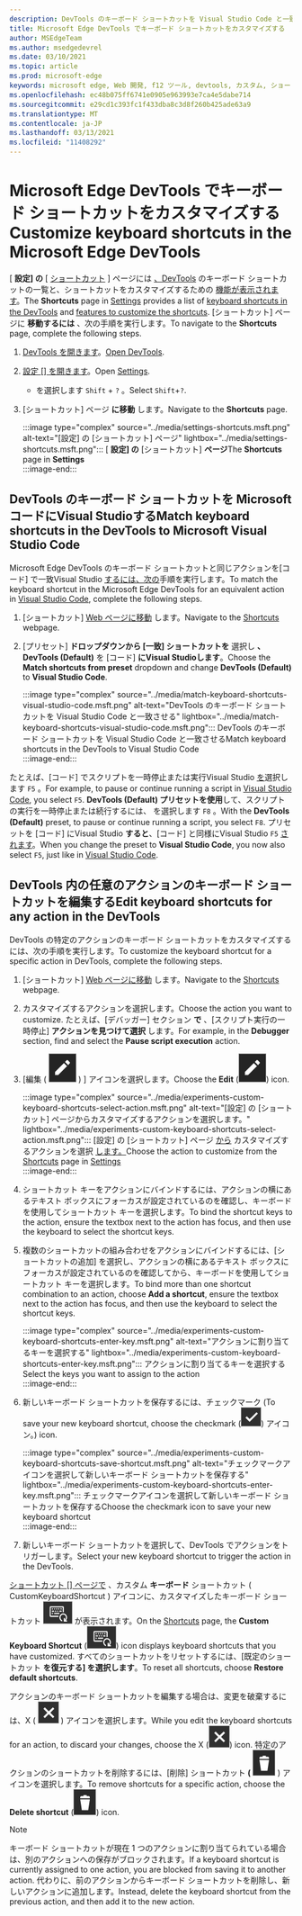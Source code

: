 ```yaml
---
description: DevTools のキーボード ショートカットを Visual Studio Code と一致させる
title: Microsoft Edge DevTools でキーボード ショートカットをカスタマイズする
author: MSEdgeTeam
ms.author: msedgedevrel
ms.date: 03/10/2021
ms.topic: article
ms.prod: microsoft-edge
keywords: microsoft edge, Web 開発, f12 ツール, devtools, カスタム, ショートカット, キーボード, ビジュアル スタジオ コード
ms.openlocfilehash: ec48b075ff6741e0905e963993e7ca4e5dabe714
ms.sourcegitcommit: e29cd1c393fc1f433dba8c3d8f260b425ade63a9
ms.translationtype: MT
ms.contentlocale: ja-JP
ms.lasthandoff: 03/13/2021
ms.locfileid: "11408292"
---
```

# <a name="customize-keyboard-shortcuts-in-the-microsoft-edge-devtools"></a><span data-ttu-id="5add2-104">Microsoft Edge DevTools でキーボード ショートカットをカスタマイズする</span><span class="sxs-lookup"><span data-stu-id="5add2-104">Customize keyboard shortcuts in the Microsoft Edge DevTools</span></span>  

<span data-ttu-id="5add2-105">[ **設定] の** [ [ショートカット][DevToolsCustomizeSettings] ] ページには [、DevTools][DevToolsShortcuts] のキーボード ショートカットの一覧と、ショートカットをカスタマイズするための [機能が表示されます](#match-keyboard-shortcuts-in-the-devtools-to-microsoft-visual-studio-code)。</span><span class="sxs-lookup"><span data-stu-id="5add2-105">The **Shortcuts** page in [Settings][DevToolsCustomizeSettings] provides a list of [keyboard shortcuts in the DevTools][DevToolsShortcuts] and [features to customize the shortcuts](#match-keyboard-shortcuts-in-the-devtools-to-microsoft-visual-studio-code).</span></span>  <span data-ttu-id="5add2-106">[ショートカット] ページに **移動するには** 、次の手順を実行します。</span><span class="sxs-lookup"><span data-stu-id="5add2-106">To navigate to the **Shortcuts** page, complete the following steps.</span></span>  

1.  <span data-ttu-id="5add2-107">[DevTools を開きます][DevtoolsOpenMain]。</span><span class="sxs-lookup"><span data-stu-id="5add2-107">[Open DevTools][DevtoolsOpenMain].</span></span>  
1.  <span data-ttu-id="5add2-108">[設定 [] を開きます][DevToolsCustomizeSettings]。</span><span class="sxs-lookup"><span data-stu-id="5add2-108">Open [Settings][DevToolsCustomizeSettings].</span></span>
    *   <span data-ttu-id="5add2-109">を選択します `Shift` + `?` 。</span><span class="sxs-lookup"><span data-stu-id="5add2-109">Select `Shift`+`?`.</span></span>  
1.  <span data-ttu-id="5add2-110">[ショートカット] ページ **に移動** します。</span><span class="sxs-lookup"><span data-stu-id="5add2-110">Navigate to the **Shortcuts** page.</span></span>  
    
    :::image type="complex" source="../media/settings-shortcuts.msft.png" alt-text="[設定] の [ショートカット] ページ" lightbox="../media/settings-shortcuts.msft.png":::
       <span data-ttu-id="5add2-112">[ **設定] の** [ショートカット] **ページ**</span><span class="sxs-lookup"><span data-stu-id="5add2-112">The **Shortcuts** page in **Settings**</span></span>  
    :::image-end:::  
    
## <a name="match-keyboard-shortcuts-in-the-devtools-to-microsoft-visual-studio-code"></a><span data-ttu-id="5add2-113">DevTools のキーボード ショートカットを Microsoft コードにVisual Studioする</span><span class="sxs-lookup"><span data-stu-id="5add2-113">Match keyboard shortcuts in the DevTools to Microsoft Visual Studio Code</span></span>  

<span data-ttu-id="5add2-114">Microsoft Edge DevTools のキーボード ショートカットと同じアクションを[コード] で一致Visual Studio [するには、次の][VisualStudioCode]手順を実行します。</span><span class="sxs-lookup"><span data-stu-id="5add2-114">To match the keyboard shortcut in the Microsoft Edge DevTools for an equivalent action in [Visual Studio Code][VisualStudioCode], complete the following steps.</span></span>  

1.  <span data-ttu-id="5add2-115">[ショートカット] [Web ページに移動](#customize-keyboard-shortcuts-in-the-microsoft-edge-devtools) します。</span><span class="sxs-lookup"><span data-stu-id="5add2-115">Navigate to the [Shortcuts](#customize-keyboard-shortcuts-in-the-microsoft-edge-devtools) webpage.</span></span>  
1.  <span data-ttu-id="5add2-116">[プリセット] **ドロップダウンから [一致] ショートカットを** 選択し **、DevTools (Default)** を [コード] **にVisual Studioします**。</span><span class="sxs-lookup"><span data-stu-id="5add2-116">Choose the **Match shortcuts from preset** dropdown and change **DevTools (Default)** to **Visual Studio Code**.</span></span>  
    
    :::image type="complex" source="../media/match-keyboard-shortcuts-visual-studio-code.msft.png" alt-text="DevTools のキーボード ショートカットを Visual Studio Code と一致させる" lightbox="../media/match-keyboard-shortcuts-visual-studio-code.msft.png":::
       <span data-ttu-id="5add2-118">DevTools のキーボード ショートカットを Visual Studio Code と一致させる</span><span class="sxs-lookup"><span data-stu-id="5add2-118">Match keyboard shortcuts in the DevTools to Visual Studio Code</span></span>  
    :::image-end:::  
    
<span data-ttu-id="5add2-119">たとえば、[コード] でスクリプトを一時停止または実行Visual Studio [を][VisualStudioCodeShortcutsKeyboardWindows]選択します `F5` 。</span><span class="sxs-lookup"><span data-stu-id="5add2-119">For example, to pause or continue running a script in [Visual Studio Code][VisualStudioCodeShortcutsKeyboardWindows], you select `F5`.</span></span>  <span data-ttu-id="5add2-120">**DevTools (Default) プリセットを使用**して、スクリプトの実行を一時停止または続行するには、 を選択します `F8` 。</span><span class="sxs-lookup"><span data-stu-id="5add2-120">With the **DevTools (Default)** preset, to pause or continue running a script, you select `F8`.</span></span>  <span data-ttu-id="5add2-121">プリセットを [コード] にVisual Studio **すると**、[コード] と同様にVisual Studio `F5` [されます][VisualStudioCodeShortcutsKeyboardWindows]。</span><span class="sxs-lookup"><span data-stu-id="5add2-121">When you change the preset to **Visual Studio Code**, you now also select `F5`, just like in [Visual Studio Code][VisualStudioCodeShortcutsKeyboardWindows].</span></span>  

## <a name="edit-keyboard-shortcuts-for-any-action-in-the-devtools"></a><span data-ttu-id="5add2-122">DevTools 内の任意のアクションのキーボード ショートカットを編集する</span><span class="sxs-lookup"><span data-stu-id="5add2-122">Edit keyboard shortcuts for any action in the DevTools</span></span>  

<span data-ttu-id="5add2-123">DevTools の特定のアクションのキーボード ショートカットをカスタマイズするには、次の手順を実行します。</span><span class="sxs-lookup"><span data-stu-id="5add2-123">To customize the keyboard shortcut for a specific action in DevTools, complete the following steps.</span></span>  

1.  <span data-ttu-id="5add2-124">[ショートカット] [Web ページに移動](#customize-keyboard-shortcuts-in-the-microsoft-edge-devtools) します。</span><span class="sxs-lookup"><span data-stu-id="5add2-124">Navigate to the [Shortcuts](#customize-keyboard-shortcuts-in-the-microsoft-edge-devtools) webpage.</span></span>  
1.  <span data-ttu-id="5add2-125">カスタマイズするアクションを選択します。</span><span class="sxs-lookup"><span data-stu-id="5add2-125">Choose the action you want to customize.</span></span>  <span data-ttu-id="5add2-126">たとえば、[デバッガー] セクション **で** 、[スクリプト実行の一時停止] **アクションを見つけて選択** します。</span><span class="sxs-lookup"><span data-stu-id="5add2-126">For example, in the **Debugger** section, find and select the **Pause script execution** action.</span></span>  
1.  <span data-ttu-id="5add2-127">[編集 \( ![ EditKeyboardShortcut ](../media/edit-keyboard-shortcut-icon.msft.png) \) ] アイコンを選択します。</span><span class="sxs-lookup"><span data-stu-id="5add2-127">Choose the **Edit** \(![EditKeyboardShortcut](../media/edit-keyboard-shortcut-icon.msft.png)\) icon.</span></span>  
    
    :::image type="complex" source="../media/experiments-custom-keyboard-shortcuts-select-action.msft.png" alt-text="[設定] の [ショートカット] ページからカスタマイズするアクションを選択します。" lightbox="../media/experiments-custom-keyboard-shortcuts-select-action.msft.png":::
       <span data-ttu-id="5add2-129">[設定] の [ショートカット] ページ [から](#customize-keyboard-shortcuts-in-the-microsoft-edge-devtools) カスタマイズするアクションを選択 [します。][DevToolsCustomizeSettings]</span><span class="sxs-lookup"><span data-stu-id="5add2-129">Choose the action to customize from the [Shortcuts](#customize-keyboard-shortcuts-in-the-microsoft-edge-devtools) page in [Settings][DevToolsCustomizeSettings]</span></span>  
    :::image-end:::  
    
1.  <span data-ttu-id="5add2-130">ショートカット キーをアクションにバインドするには、アクションの横にあるテキスト ボックスにフォーカスが設定されているのを確認し、キーボードを使用してショートカット キーを選択します。</span><span class="sxs-lookup"><span data-stu-id="5add2-130">To bind the shortcut keys to the action, ensure the textbox next to the action has focus, and then use the keyboard to select the shortcut keys.</span></span>  
1.  <span data-ttu-id="5add2-131">複数のショートカットの組み合わせをアクションにバインドするには、[ショートカットの追加] を選択し、アクションの横にあるテキスト ボックスにフォーカスが設定されているのを確認してから、キーボードを使用してショートカット キーを選択します。</span><span class="sxs-lookup"><span data-stu-id="5add2-131">To bind more than one shortcut combination to an action, choose **Add a shortcut**, ensure the textbox next to the action has focus, and then use the keyboard to select the shortcut keys.</span></span>  
    
    :::image type="complex" source="../media/experiments-custom-keyboard-shortcuts-enter-key.msft.png" alt-text="アクションに割り当てるキーを選択する" lightbox="../media/experiments-custom-keyboard-shortcuts-enter-key.msft.png":::
       <span data-ttu-id="5add2-133">アクションに割り当てるキーを選択する</span><span class="sxs-lookup"><span data-stu-id="5add2-133">Select the keys you want to assign to the action</span></span>  
    :::image-end:::  
    
1.  <span data-ttu-id="5add2-134">新しいキーボード ショートカットを保存するには、チェックマーク \(</span><span class="sxs-lookup"><span data-stu-id="5add2-134">To save your new keyboard shortcut, choose the checkmark \(</span></span>![CheckmarkKeyboardShortcut](../media/checkmark-keyboard-shortcut-icon.msft.png)<span data-ttu-id="5add2-136">\) アイコン。</span><span class="sxs-lookup"><span data-stu-id="5add2-136">\) icon.</span></span>
    
    :::image type="complex" source="../media/experiments-custom-keyboard-shortcuts-save-shortcut.msft.png" alt-text="チェックマークアイコンを選択して新しいキーボード ショートカットを保存する" lightbox="../media/experiments-custom-keyboard-shortcuts-enter-key.msft.png":::
       <span data-ttu-id="5add2-138">チェックマークアイコンを選択して新しいキーボード ショートカットを保存する</span><span class="sxs-lookup"><span data-stu-id="5add2-138">Choose the checkmark icon to save your new keyboard shortcut</span></span>  
    :::image-end:::  
    
1.  <span data-ttu-id="5add2-139">新しいキーボード ショートカットを選択して、DevTools でアクションをトリガーします。</span><span class="sxs-lookup"><span data-stu-id="5add2-139">Select your new keyboard shortcut to trigger the action in the DevTools.</span></span>  
    
<span data-ttu-id="5add2-140">[ショートカット [] ページで](#customize-keyboard-shortcuts-in-the-microsoft-edge-devtools) 、カスタム **キーボード** ショートカット \( CustomKeyboardShortcut \) アイコンに、カスタマイズしたキーボード ショートカット ![ ](../media/custom-keyboard-shortcut-icon.msft.png) が表示されます。</span><span class="sxs-lookup"><span data-stu-id="5add2-140">On the [Shortcuts](#customize-keyboard-shortcuts-in-the-microsoft-edge-devtools) page, the **Custom Keyboard Shortcut** \(![CustomKeyboardShortcut](../media/custom-keyboard-shortcut-icon.msft.png)\) icon displays keyboard shortcuts that you have customized.</span></span>  <span data-ttu-id="5add2-141">すべてのショートカットをリセットするには、[既定のショートカット **を復元する] を選択します**。</span><span class="sxs-lookup"><span data-stu-id="5add2-141">To reset all shortcuts, choose **Restore default shortcuts**.</span></span>  

<span data-ttu-id="5add2-142">アクションのキーボード ショートカットを編集する場合は、変更を破棄するには、X \( ![ XKeyboardShortcut ](../media/discard-changes-keyboard-shortcut-icon.msft.png) \) アイコンを選択します。</span><span class="sxs-lookup"><span data-stu-id="5add2-142">While you edit the keyboard shortcuts for an action, to discard your changes, choose the X \(![XKeyboardShortcut](../media/discard-changes-keyboard-shortcut-icon.msft.png)\) icon.</span></span>  <span data-ttu-id="5add2-143">特定のアクションのショートカットを削除するには、[削除] ショートカット **\(** ![ DeleteKeyboardShortcut ](../media/delete-keyboard-shortcut-icon.msft.png) \) アイコンを選択します。</span><span class="sxs-lookup"><span data-stu-id="5add2-143">To remove shortcuts for a specific action, choose the **Delete shortcut** \(![DeleteKeyboardShortcut](../media/delete-keyboard-shortcut-icon.msft.png)\) icon.</span></span>  

> [!NOTE]
> <span data-ttu-id="5add2-144">キーボード ショートカットが現在 1 つのアクションに割り当てられている場合は、別のアクションへの保存がブロックされます。</span><span class="sxs-lookup"><span data-stu-id="5add2-144">If a keyboard shortcut is currently assigned to one action, you are blocked from saving it to another action.</span></span>  <span data-ttu-id="5add2-145">代わりに、前のアクションからキーボード ショートカットを削除し、新しいアクションに追加します。</span><span class="sxs-lookup"><span data-stu-id="5add2-145">Instead, delete the keyboard shortcut from the previous action, and then add it to the new action.</span></span>  

<!-- links -->  

[DevToolsCustomizeSettings]: ./index.md#settings "設定 - Microsoft Edge DevTools をカスタマイズする | Microsoft Docs"  
[DevtoolsOpenMain]: ../open/index.md "Microsoft Edge DevTools を開く | Microsoft Docs"  
[DevToolsShortcuts]: ../shortcuts/index.md "Microsoft Edge DevTools キーボード ショートカット |Microsoft Docs"  

[VisualStudioCode]: https://code.visualstudio.com "Microsoft Visual Studio コード"  
[VisualStudioCodeShortcutsKeyboardWindows]: https://code.visualstudio.com/shortcuts/keyboard-shortcuts-windows.pdf "Visual Studio コード Windows キーボード ショートカット|Microsoft Visual Studio コード"  
